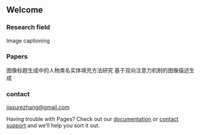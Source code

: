 ## Welcome

### Research field
Image captioning

### Papers
图像标题生成中的人物类名实体填充方法研究
基于双向注意力机制的图像描述生成

### contact
jiasurezhang@gmail.com


Having trouble with Pages? Check out our [documentation](https://help.github.com/categories/github-pages-basics/) or [contact support](https://github.com/contact) and we’ll help you sort it out.
